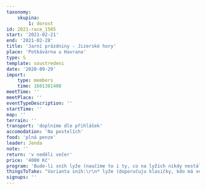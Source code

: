 ```yaml
---
taxonomy:
    skupina:
        1: dorost
id: 2021-race_1505
start: '2021-02-21'
end: '2021-02-28'
title: 'Jarní prázdniny - Jizerské hory'
place: 'Potkávárna u Havrana'
type: S
template: soustredeni
date: '2020-09-29'
import:
    type: members
    time: 1601381408
meetTime: ''
meetPlace: ''
eventTypeDescription: ''
startTime: ''
map: ''
terrain: ''
transport: 'doplníme dle přihlášek'
accomodation: 'Na postelích'
food: 'plná penze'
leader: Jenda
note: ''
return: 'v neděli večer'
price: '4000 Kč'
program: 'Bude-li sníh lyže (naučíme to i ty, co na lyžích nikdy nestáli), jinak OB na přilehlých mapách.'
thingsToTake: "Varianta sníh:\r\n* lyže (doporučuju klasičky, kdo má vezme samozřejmě i bruslící), hole\r\n* mazání na lyže (něco mám, ale když budem mazat z jedněch zásob bude to na dlouho a nevydží)\r\n* jedny běhací boty (až toho budeme mít plné zuby)\r\n* buzolu, světlo\r\n\r\nVarianta OB:\r\n* zimní vybavení na orienťák, buzolu, světlo\r\n* teplouše do bot\r\n* **neoprenové ponožky**"
signups: ''
---
```


